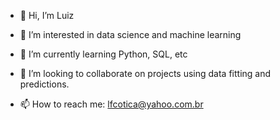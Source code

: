 - 👋 Hi, I’m Luiz

- 👀 I’m interested in data science and machine learning

- 🌱 I’m currently learning Python, SQL, etc

- 💞️ I’m looking to collaborate on projects using data fitting and predictions.

- 📫 How to reach me: lfcotica@yahoo.com.br
